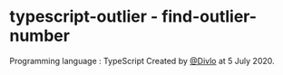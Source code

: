 # typescript-outlier - find-outlier-number

Programming language : TypeScript
Created by [@Divlo](https://github.com/Divlo) at 5 July 2020.
